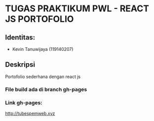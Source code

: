 # TUGAS PRAKTIKUM PWL - REACT JS PORTOFOLIO

## Identitas:
- Kevin Tanuwijaya (119140207)

## Deskripsi
Portofolio sederhana dengan react js

### File build ada di branch gh-pages

### Link gh-pages: 
http://tubespemweb.xyz
